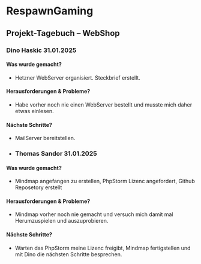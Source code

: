 # RespawnGaming

## Projekt-Tagebuch – WebShop 

### Dino Haskic 31.01.2025
#### Was wurde gemacht?
- Hetzner WebServer organisiert. Steckbrief erstellt.
#### Herausforderungen & Probleme?
- Habe vorher noch nie einen WebServer bestellt und musste mich daher etwas einlesen.
#### Nächste Schritte?
- MailServer bereitstellen.
- ### Thomas Sandor 31.01.2025
#### Was wurde gemacht?
- Mindmap angefangen zu erstellen, PhpStorm Lizenc angefordert, Github Reposetory erstellt
#### Herausforderungen & Probleme?
- Mindmap vorher noch nie gemacht und versuch mich damit mal Herumzuspielen und auszuprobieren.
#### Nächste Schritte?
- Warten das PhpStorm meine Lizenc freigibt, Mindmap fertigstellen und mit Dino die nächsten Schritte besprechen.
